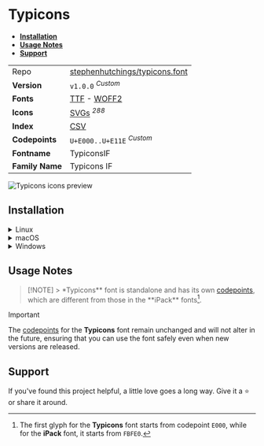 # Typicons

- [**Installation**](#installation)
- [**Usage Notes**](#usage-notes)
- [**Support**](#support)

|                 |                                                                                                                                                                                 |
| :-------------- | ------------------------------------------------------------------------------------------------------------------------------------------------------------------------------- |
| Repo            | [stephenhutchings/typicons.font](https://github.com/stephenhutchings/typicons.font)                                                                                             |
| **Version**     | `v1.0.0` <sup>_Custom_</sup>                                                                                                                                                    |
| **Fonts**       | [TTF](https://raw.githubusercontent.com/iconicFonts/if/main/fonts/TTF/Typicons.ttf) - [WOFF2](https://raw.githubusercontent.com/iconicFonts/if/main/fonts/WOFF2/Typicons.woff2) |
| **Icons**       | [SVGs](https://github.com/iconicFonts/if/tree/main/packs/Typicons/svgs) <sup>_288_</sup>                                                                                        |
| **Index**       | [CSV](https://github.com/iconicFonts/if/blob/main/indices/Typicons.csv)                                                                                                         |
| **Codepoints**  | `U+E000..U+E11E` <sup>_Custom_</sup>                                                                                                                                            |
| **Fontname**    | TypiconsIF                                                                                                                                                                      |
| **Family Name** | Typicons IF                                                                                                                                                                     |

<picture>
  <source media="(prefers-color-scheme: dark)" srcset="https://raw.githubusercontent.com/iconicFonts/if/main/imgs/Typicons_dark.png">
  <img alt="Typicons icons preview" src="https://raw.githubusercontent.com/iconicFonts/if/main/imgs/Typicons_light.png">
</picture>

## Installation

<details>

<summary>Linux</summary>

```sh
curl -o ~/.local/share/fonts/Typicons.ttf https://raw.githubusercontent.com/iconicFonts/if/main/fonts/TTF/Typicons.ttf
```

Refresh font cache:

```sh
fc-cache -f ~/.local/share/fonts
```

</details>

<details>

<summary>macOS</summary>

```sh
curl -o ~/Library/Fonts/Typicons.ttf https://raw.githubusercontent.com/iconicFonts/if/main/fonts/TTF/Typicons.ttf
```

</details>

<details>

<summary>Windows</summary>

```sh
curl -o C:\Windows\Fonts\Typicons.ttf https://raw.githubusercontent.com/iconicFonts/if/main/fonts/TTF/Typicons.ttf
```

</details>

## Usage Notes

> [!NOTE] > \*Typicons** font is standalone and has its own [codepoints](https://github.com/iconicFonts/if/blob/main/indices/Typicons.csv), which are different from those in the **iPack\*\* fonts[^1].

> [!IMPORTANT]
> The [codepoints](https://github.com/iconicFonts/if/blob/main/indices/Typicons.csv) for the **Typicons** font remain unchanged and will not alter in the future, ensuring that you can use the font safely even when new versions are released.

## Support

If you've found this project helpful, a little love goes a long way. Give it a :star: or share it around.

[^1]: The first glyph for the **Typicons** font starts from codepoint `E000`, while for the **iPack** font, it starts from `FBFE0`.
